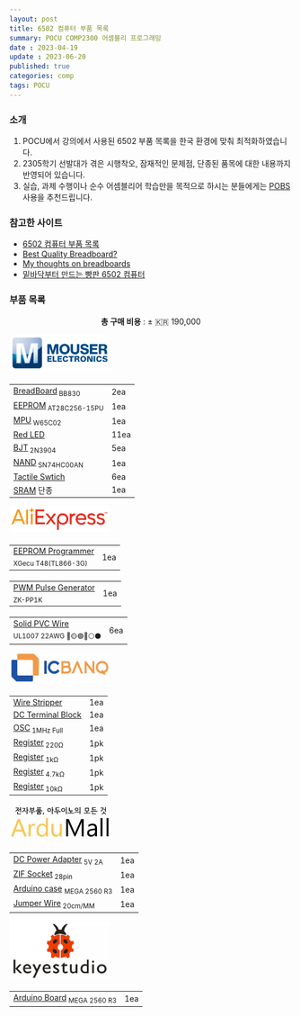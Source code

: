 ```yaml
---
layout: post
title: 6502 컴퓨터 부품 목록
summary: POCU COMP2300 어셈블리 프로그래밍
date : 2023-04-19
update : 2023-06-20
published: true
categories: comp
tags: POCU
---
```

### 소개

1. POCU에서 강의에서 사용된 6502 부품 목록을 한국 환경에 맞춰 최적화하였습니다.
2. 2305학기 선발대가 겪은 시행착오, 잠재적인 문제점, 단종된 품목에 대한 내용까지 반영되어 있습니다.
3. 실습, 과제 수행이나 순수 어셈블리어 학습만을 목적으로 하시는 분들에게는 <a href="https://github.com/POCU/COMP2300StarterPack/releases">POBS</a> 사용을 추천드립니다.

### 참고한 사이트

- <a href="https://docs.google.com/document/d/1Waq9Z3sIWOCbG5QIWiyR8XYDDLspwvUAZ385g8QdkIg/" target="_blank">6502 컴퓨터 부품 목록</a>
- <a href="https://www.youtube.com/watch?v=XKQJhe9n_ug" target="_blank">Best Quality Breadboard?</a>
- <a href="https://eater.net/breadboards" target="_blank">My thoughts on breadboards</a>
- <a href="https://www.clien.net/service/board/lecture/17999941" target="_blank">밑바닥부터 만드는 빵판 6502 컴퓨터</a>

### 부품 목록

<p align="center"><b>총 구매 비용</b> : ± 🇰🇷 190,000</p>

<table class="table mb-5">
    <thead>
    <img src="/assets/6502/mouser.png" class="rounded mx-auto d-block" width=180px>
        <tr class="tr-top">
            <td></td>
            <td></td>
        </tr>
    </thead>
    <tbody>
        <tr>
            <td class="td1"><a href="https://www.mouser.kr/ProductDetail/854-BB830" target="_blank">BreadBoard</a><sub> BB830</sub></td>
            <td class="td2">2ea</td>
        </tr>
        <tr>
            <td class="td1"><a href="https://www.mouser.kr/ProductDetail/556-AT28C25615PU" target="_blank">EEPROM</a><sub> AT28C256-15PU</sub></td>
            <td class="td2">1ea</td>
        </tr>
        <tr>
            <td class="td1"><a href="https://www.mouser.kr/ProductDetail/955-W65C02S6TPG-14" target="_blank">MPU</a><sub> W65C02</sub></td>
            <td class="td2">1ea</td>
        </tr>
        <tr>
            <td class="td1"><a href="https://www.mouser.kr/ProductDetail/696-SSL-LX5573ID" target="_blank">Red LED</a></td>
            <td class="td2">11ea</td>
        </tr>
        <tr>
            <td class="td1"><a href="https://www.mouser.kr/ProductDetail/610-2N3904" target="_blank">BJT</a><sub> 2N3904</sub></td>
            <td class="td2">5ea</td>
        </tr>
        <tr>
            <td class="td1"><a href="https://www.mouser.kr/ProductDetail/Texas-Instruments/SN74HC00AN?qs=6ZVwTuetbD7YqMbSpl34ug%3D%3D&_gl=1*1k7hxez*_ga*dW5kZWZpbmVk*_ga_15W4STQT4T*dW5kZWZpbmVk*_ga_1KQLCYKRX3*dW5kZWZpbmVk" target="_blank">NAND</a><sub> SN74HC00AN</sub></td>
            <td class="td2">1ea</td>
        </tr>
        <tr>
            <td class="td1"><a href="https://www.mouser.kr/ProductDetail/506-FSM4JAH" target="_blank">Tactile Swtich</a></td>
            <td class="td2">6ea</td>
        </tr>
        <tr>
            <td class="td1">
                <a href="https://www.mouser.kr/ProductDetail/Infineon-Cypress/CY62256LL-70PC?qs=BJlw7L4Cy78lUV63ByggiA%3D%3D" target="_blank">SRAM</a>
                <span class="badge rounded-pill text-bg-danger" data-bs-toggle="tooltip" data-bs-title="CY62256 시리즈 전체가 단종되었습니다. POCU에서 추후 업데이트 예정입니다.">단종</span>
            </td>
            <td class="td2">1ea</td>
        </tr>
    </tbody>
</table>


<table class="table">
    <thead>
    <img src="/assets/6502/AliExpress.png" class="rounded mx-auto d-block" width=180px>
        <tr class="tr-top">
            <td></td>
            <td></td>
        </tr>
    </thead>
    <tbody>
        <tr>
            <td class="td1">
                <a href="https://ko.aliexpress.com/item/1005004492031847.html" target="_blank">EEPROM Programmer</a><br>
                <sub>XGecu T48(TL866-3G)</sub>
            </td>
            <td class="td2">1ea</td>
        </tr>
    </tbody>
</table>

<table class="table">
    <thead>
        <tr class="tr-top">
            <td></td>
            <td></td>
        </tr>
    </thead>
    <tbody>
        <tr>
            <td class="td1">
                <a href="https://ko.aliexpress.com/item/4000877187144.html" target="_blank">PWM Pulse Generator</a><br>
                <sub>ZK-PP1K</sub>
            </td>
            <td class="td2">1ea</td>
        </tr>
    </tbody>
</table>

<table class="table mb-5">
    <thead>
        <tr class="tr-top">
            <td></td>
            <td></td>
        </tr>
    </thead>
    <tbody>
        <tr>
            <td class="td1">
                <a href="https://ko.aliexpress.com/w/wholesale-ul1007-%EC%A3%BC%EC%84%9D-%EB%8F%84%EA%B8%88.html?sortType=price_asc" target="_blank">Solid PVC Wire</a><br>
                <sub>UL1007 22AWG 🔴🟡🟢🔵⚪⚫</sub>        
            </td>
            <td class="td2">6ea</td>
        </tr>
    </tbody>
</table>

<table class="table mb-5">
    <thead>
    <img src="/assets/6502/icbanq.png" class="rounded mx-auto d-block" width=180px>
        <tr class="tr-top">
            <td></td>
            <td></td>
        </tr>
    </thead>
    <tbody>
        <tr>
            <td class="td1"><a href="https://www.icbanq.com/P013045123" target="_blank">Wire Stripper</a></td>
            <td class="td2">1ea</td>
        </tr>
        <tr>
            <td class="td1"><a href="https://www.icbanq.com/P013041549" target="_blank">DC Terminal Block</a></td>
            <td class="td2">1ea</td>
        </tr>
        <tr>
            <td class="td1"><a href="https://www.icbanq.com/P000541772" target="_blank">OSC</a><sub> 1MHz Full</sub></td>
            <td class="td2">1ea</td>
        </tr>
        <tr>
            <td class="td1"><a href="https://www.icbanq.com/P009850901" target="_blank">Register</a><sub> 220Ω</sub></td>
            <td class="td2">1pk</td>
        </tr>
        <tr>
            <td class="td1"><a href="https://www.icbanq.com/P009849851" target="_blank">Register</a><sub> 1kΩ</sub></td>
            <td class="td2">1pk</td>
        </tr>
        <tr>
            <td class="td1"><a href="https://www.icbanq.com/P009850095" target="_blank">Register</a><sub> 4.7kΩ</sub></td>
            <td class="td2">1pk</td>
        </tr>
        <tr>
            <td class="td1"><a href="https://www.icbanq.com/P009850245" target="_blank">Register</a><sub> 10kΩ</sub></td>
            <td class="td2">1pk</td>
        </tr>
    </tbody>
</table>

<table class="table mb-5">
    <thead>
    <img src="/assets/6502/ardumall.jpg" class="rounded mx-auto d-block" width=180px >
        <tr class="tr-top">
            <td></td>
            <td></td>
        </tr>
    </thead>
    <tbody>
        <tr>
            <td class="td1"><a href="https://smartstore.naver.com/domekit/products/5007890237" target="_blank">DC Power Adapter</a><sub> 5V 2A</sub></td>
            <td class="td2">1ea</td>
        </tr>
        <tr>
            <td class="td1">
                <a href="https://smartstore.naver.com/domekit/products/8254643539" target="_blank">ZIF Socket</a><sub> 28pin</sub>
            </td>
            <td class="td2">1ea</td>
        </tr>
        <tr>
            <td class="td1">
                <a href="https://smartstore.naver.com/domekit/products/415983803" target="_blank">Arduino case</a>
                <sub>MEGA 2560 R3 </sub>
            </td>
            <td class="td2">1ea</td>
        </tr>
        <tr>
            <td class="td1"><a href="https://smartstore.naver.com/domekit/products/322810011" target="_blank">Jumper Wire</a><sub> 20cm/MM</sub></td>
            <td class="td2">1ea</td>
        </tr>
    </tbody>
</table>

<table class="table mb-5">
    <thead>
        <img src="/assets/6502/keyestudio.webp" class="rounded mx-auto d-block" width=180px>
        <tr class="tr-top">
            <td></td>
            <td></td>
        </tr>
    </thead>
    <tbody>
        <tr>
            <td class="td1">
                <a href="https://www.keyestudio.com/products/1pcs-keyestudio-mega-2560-r3-development-board-1pcs-usb-cablemanual" target="_blank">Arduino Board</a>
                <sub>MEGA 2560 R3 </sub>
            </td>
            <td class="td2">1ea</td>
        </tr>
    </tbody>
</table>